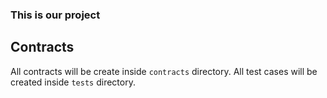 ### This is our project


## Contracts
All contracts will be create inside `contracts` directory.
All test cases will be created inside `tests` directory.
